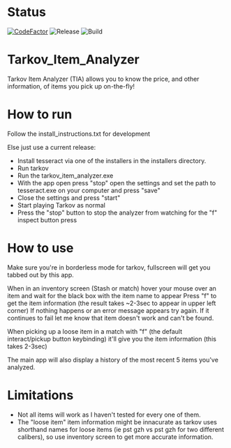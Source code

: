 # Status
[![CodeFactor](https://www.codefactor.io/repository/github/nmurphy101/tarkovitemanalyzer/badge)](https://www.codefactor.io/repository/github/nmurphy101/tarkovitemanalyzer) ![Release](https://github.com/nmurphy101/tarkovitemanalyzer/actions/workflows/build.yml/badge.svg?branch=main) ![Build](https://github.com/nmurphy101/tarkovitemanalyzer/actions/workflows/python-app.yml/badge.svg)

# Tarkov_Item_Analyzer
Tarkov Item Analyzer (TIA) allows you to know the price, and other information, of items you pick up on-the-fly!

# How to run

Follow the install_instructions.txt for development

Else just use a current release:
- Install tesseract via one of the installers in the installers directory.
- Run tarkov
- Run the tarkov_item_analyzer.exe
- With the app open press "stop" open the settings and set the path to tesseract.exe on your computer and press "save"
- Close the settings and press "start"
- Start playing Tarkov as normal
- Press the "stop" button to stop the analyzer from watching for the "f" inspect button press

# How to use

Make sure you're in borderless mode for tarkov, fullscreen will get you tabbed out by this app.

When in an inventory screen (Stash or match) hover your mouse over an item and wait for the black box with the item name to appear
Press "f" to get the item information (the result takes ~2-3sec to appear in upper left corner)
If nothing happens or an error message appears try again.
If it continues to fail let me know that item doesn't work and can't be found.

When picking up a loose item in a match with "f" (the default interact/pickup button keybinding)
it'll give you the item information (this takes 2-3sec)

The main app will also display a history of the most recent 5 items you've analyzed.

# Limitations
- Not all items will work as I haven't tested for every one of them.
- The "loose item" item information might be innacurate as tarkov uses shorthand names for loose items
  (ie pst gzh vs pst gzh for two different calibers), so use inventory screen to get more accurate information.
